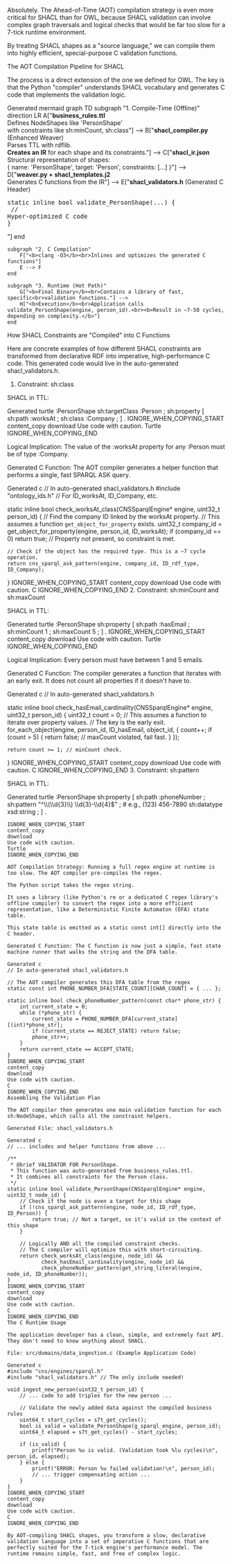 Absolutely. The Ahead-of-Time (AOT) compilation strategy is even more critical for SHACL than for OWL, because SHACL validation can involve complex graph traversals and logical checks that would be far too slow for a 7-tick runtime environment.

By treating SHACL shapes as a "source language," we can compile them into highly efficient, special-purpose C validation functions.

The AOT Compilation Pipeline for SHACL

The process is a direct extension of the one we defined for OWL. The key is that the Python "compiler" understands SHACL vocabulary and generates C code that implements the validation logic.

Generated mermaid
graph TD
    subgraph "1. Compile-Time (Offline)"
        direction LR
        A["<b>business_rules.ttl</b><br>Defines NodeShapes like 'PersonShape'<br>with constraints like sh:minCount, sh:class"] -->
        B["<b>shacl_compiler.py</b> (Enhanced Weaver)<br>Parses TTL with rdflib.<br><b>Creates an IR</b> for each shape and its constraints."] -->
        C["<b>shacl_ir.json</b><br>Structural representation of shapes:<br>{ name: 'PersonShape', target: 'Person', constraints: [...] }"] -->
        D["<b>weaver.py + shacl_templates.j2</b><br>Generates C functions from the IR"] -->
        E["<b>shacl_validators.h</b> (Generated C Header)<br><pre>static inline bool validate_PersonShape(...) {<br>  // Hyper-optimized C code<br>}</pre>"]
    end
    
    subgraph "2. C Compilation"
        F["<b>clang -O3</b><br>Inlines and optimizes the generated C functions"]
        E --> F
    end

    subgraph "3. Runtime (Hot Path)"
        G["<b>Final Binary</b><br>Contains a library of fast, specific<br>validation functions."] -->
        H["<b>Execution</b><br>Application calls validate_PersonShape(engine, person_id).<br><b>Result in ~7-50 cycles, depending on complexity.</b>"]
    end

How SHACL Constraints are "Compiled" into C Functions

Here are concrete examples of how different SHACL constraints are transformed from declarative RDF into imperative, high-performance C code. This generated code would live in the auto-generated shacl_validators.h.

1. Constraint: sh:class

SHACL in TTL:

Generated turtle
:PersonShape sh:targetClass :Person ;
    sh:property [
        sh:path :worksAt ;
        sh:class :Company ;
    ] .
IGNORE_WHEN_COPYING_START
content_copy
download
Use code with caution.
Turtle
IGNORE_WHEN_COPYING_END

Logical Implication: The value of the :worksAt property for any :Person must be of type :Company.

Generated C Function: The AOT compiler generates a helper function that performs a single, fast SPARQL ASK query.

Generated c
// In auto-generated shacl_validators.h
#include "ontology_ids.h" // For ID_worksAt, ID_Company, etc.

static inline bool check_worksAt_class(CNSSparqlEngine* engine, uint32_t person_id) {
    // Find the company ID linked by the worksAt property.
    // This assumes a function `get_object_for_property` exists.
    uint32_t company_id = get_object_for_property(engine, person_id, ID_worksAt);
    if (company_id == 0) return true; // Property not present, so constraint is met.

    // Check if the object has the required type. This is a ~7 cycle operation.
    return cns_sparql_ask_pattern(engine, company_id, ID_rdf_type, ID_Company);
}
IGNORE_WHEN_COPYING_START
content_copy
download
Use code with caution.
C
IGNORE_WHEN_COPYING_END
2. Constraint: sh:minCount and sh:maxCount

SHACL in TTL:

Generated turtle
:PersonShape sh:property [
    sh:path :hasEmail ;
    sh:minCount 1 ;
    sh:maxCount 5 ;
] .
IGNORE_WHEN_COPYING_START
content_copy
download
Use code with caution.
Turtle
IGNORE_WHEN_COPYING_END

Logical Implication: Every person must have between 1 and 5 emails.

Generated C Function: The compiler generates a function that iterates with an early exit. It does not count all properties if it doesn't have to.

Generated c
// In auto-generated shacl_validators.h

static inline bool check_hasEmail_cardinality(CNSSparqlEngine* engine, uint32_t person_id) {
    uint32_t count = 0;
    // This assumes a function to iterate over property values.
    // The key is the early exit.
    for_each_object(engine, person_id, ID_hasEmail, object_id, {
        count++;
        if (count > 5) {
            return false; // maxCount violated, fail fast.
        }
    });
    
    return count >= 1; // minCount check.
}
IGNORE_WHEN_COPYING_START
content_copy
download
Use code with caution.
C
IGNORE_WHEN_COPYING_END
3. Constraint: sh:pattern

SHACL in TTL:

Generated turtle
:PersonShape sh:property [
    sh:path :phoneNumber ;
    sh:pattern "^\\\\(\\\\d{3}\\\\) \\\\d{3}-\\\\d{4}$" ; # e.g., (123) 456-7890
    sh:datatype xsd:string ;
] .
```*   **Logical Implication:** The phone number must match a specific regex.
IGNORE_WHEN_COPYING_START
content_copy
download
Use code with caution.
Turtle
IGNORE_WHEN_COPYING_END

AOT Compilation Strategy: Running a full regex engine at runtime is too slow. The AOT compiler pre-compiles the regex.

The Python script takes the regex string.

It uses a library (like Python's re or a dedicated C regex library's offline compiler) to convert the regex into a more efficient representation, like a Deterministic Finite Automaton (DFA) state table.

This state table is emitted as a static const int[] directly into the C header.

Generated C Function: The C function is now just a simple, fast state machine runner that walks the string and the DFA table.

Generated c
// In auto-generated shacl_validators.h

// The AOT compiler generates this DFA table from the regex
static const int PHONE_NUMBER_DFA[STATE_COUNT][CHAR_COUNT] = { ... };

static inline bool check_phoneNumber_pattern(const char* phone_str) {
    int current_state = 0;
    while (*phone_str) {
        current_state = PHONE_NUMBER_DFA[current_state][(int)*phone_str];
        if (current_state == REJECT_STATE) return false;
        phone_str++;
    }
    return current_state == ACCEPT_STATE;
}
IGNORE_WHEN_COPYING_START
content_copy
download
Use code with caution.
C
IGNORE_WHEN_COPYING_END
Assembling the Validation Plan

The AOT compiler then generates one main validation function for each sh:NodeShape, which calls all the constraint helpers.

Generated File: shacl_validators.h

Generated c
// ... includes and helper functions from above ...

/**
 * @brief VALIDATOR FOR PersonShape.
 * This function was auto-generated from business_rules.ttl.
 * It combines all constraints for the Person class.
 */
static inline bool validate_PersonShape(CNSSparqlEngine* engine, uint32_t node_id) {
    // Check if the node is even a target for this shape
    if (!cns_sparql_ask_pattern(engine, node_id, ID_rdf_type, ID_Person)) {
        return true; // Not a target, so it's valid in the context of this shape
    }
    
    // Logically AND all the compiled constraint checks.
    // The C compiler will optimize this with short-circuiting.
    return check_worksAt_class(engine, node_id) &&
           check_hasEmail_cardinality(engine, node_id) &&
           check_phoneNumber_pattern(get_string_literal(engine, node_id, ID_phoneNumber));
}
IGNORE_WHEN_COPYING_START
content_copy
download
Use code with caution.
C
IGNORE_WHEN_COPYING_END
The C Runtime Usage

The application developer has a clean, simple, and extremely fast API. They don't need to know anything about SHACL.

File: src/domains/data_ingestion.c (Example Application Code)

Generated c
#include "cns/engines/sparql.h"
#include "shacl_validators.h" // The only include needed!

void ingest_new_person(uint32_t person_id) {
    // ... code to add triples for the new person ...
    
    // Validate the newly added data against the compiled business rules
    uint64_t start_cycles = s7t_get_cycles();
    bool is_valid = validate_PersonShape(g_sparql_engine, person_id);
    uint64_t elapsed = s7t_get_cycles() - start_cycles;

    if (is_valid) {
        printf("Person %u is valid. (Validation took %lu cycles)\n", person_id, elapsed);
    } else {
        printf("ERROR: Person %u failed validation!\n", person_id);
        // ... trigger compensating action ...
    }
}
IGNORE_WHEN_COPYING_START
content_copy
download
Use code with caution.
C
IGNORE_WHEN_COPYING_END

By AOT-compiling SHACL shapes, you transform a slow, declarative validation language into a set of imperative C functions that are perfectly suited for the 7-tick engine's performance model. The runtime remains simple, fast, and free of complex logic.